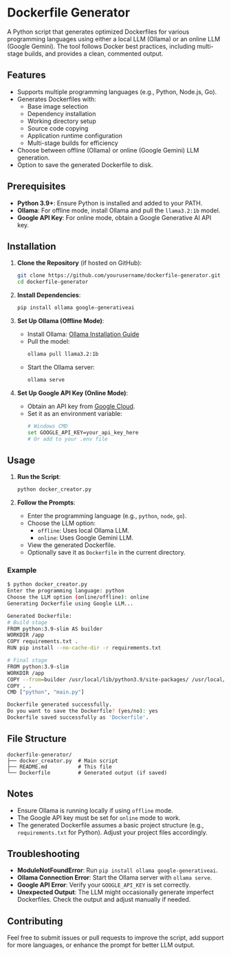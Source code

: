 

# Dockerfile Generator

A Python script that generates optimized Dockerfiles for various programming languages using either a local LLM (Ollama) or an online LLM (Google Gemini). The tool follows Docker best practices, including multi-stage builds, and provides a clean, commented output.

## Features
- Supports multiple programming languages (e.g., Python, Node.js, Go).
- Generates Dockerfiles with:
  - Base image selection
  - Dependency installation
  - Working directory setup
  - Source code copying
  - Application runtime configuration
  - Multi-stage builds for efficiency
- Choose between offline (Ollama) or online (Google Gemini) LLM generation.
- Option to save the generated Dockerfile to disk.

## Prerequisites
- **Python 3.9+**: Ensure Python is installed and added to your PATH.
- **Ollama**: For offline mode, install Ollama and pull the `llama3.2:1b` model.
- **Google API Key**: For online mode, obtain a Google Generative AI API key.

## Installation

1. **Clone the Repository** (if hosted on GitHub):
   ```bash
   git clone https://github.com/yourusername/dockerfile-generator.git
   cd dockerfile-generator
   ```

2. **Install Dependencies**:
   ```bash
   pip install ollama google-generativeai
   ```

3. **Set Up Ollama (Offline Mode)**:
   - Install Ollama: [Ollama Installation Guide](https://ollama.ai/)
   - Pull the model:
     ```bash
     ollama pull llama3.2:1b
     ```
   - Start the Ollama server:
     ```bash
     ollama serve
     ```

4. **Set Up Google API Key (Online Mode)**:
   - Obtain an API key from [Google Cloud](https://cloud.google.com/).
   - Set it as an environment variable:
     ```bash
     # Windows CMD
     set GOOGLE_API_KEY=your_api_key_here
     # Or add to your .env file
     ```

## Usage

1. **Run the Script**:
   ```bash
   python docker_creator.py
   ```

2. **Follow the Prompts**:
   - Enter the programming language (e.g., `python`, `node`, `go`).
   - Choose the LLM option:
     - `offline`: Uses local Ollama LLM.
     - `online`: Uses Google Gemini LLM.
   - View the generated Dockerfile.
   - Optionally save it as `Dockerfile` in the current directory.

### Example
```bash
$ python docker_creator.py
Enter the programming language: python
Choose the LLM option (online/offline): online
Generating Dockerfile using Google LLM...

Generated Dockerfile:
# Build stage
FROM python:3.9-slim AS builder
WORKDIR /app
COPY requirements.txt .
RUN pip install --no-cache-dir -r requirements.txt

# Final stage
FROM python:3.9-slim
WORKDIR /app
COPY --from=builder /usr/local/lib/python3.9/site-packages/ /usr/local/lib/python3.9/site-packages/
COPY . .
CMD ["python", "main.py"]

Dockerfile generated successfully.
Do you want to save the Dockerfile? (yes/no): yes
Dockerfile saved successfully as 'Dockerfile'.
```

## File Structure
```
dockerfile-generator/
├── docker_creator.py  # Main script
├── README.md          # This file
└── Dockerfile         # Generated output (if saved)
```

## Notes
- Ensure Ollama is running locally if using `offline` mode.
- The Google API key must be set for `online` mode to work.
- The generated Dockerfile assumes a basic project structure (e.g., `requirements.txt` for Python). Adjust your project files accordingly.

## Troubleshooting
- **ModuleNotFoundError**: Run `pip install ollama google-generativeai`.
- **Ollama Connection Error**: Start the Ollama server with `ollama serve`.
- **Google API Error**: Verify your `GOOGLE_API_KEY` is set correctly.
- **Unexpected Output**: The LLM might occasionally generate imperfect Dockerfiles. Check the output and adjust manually if needed.

## Contributing
Feel free to submit issues or pull requests to improve the script, add support for more languages, or enhance the prompt for better LLM output.


